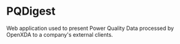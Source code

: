 # PQDigest
Web application used to present Power Quality Data processed by OpenXDA to a company's external clients.
